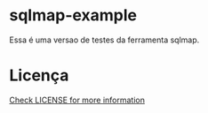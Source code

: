 # sqlmap-example

Essa é uma versao de testes da ferramenta sqlmap.

# Licença
<a href="LICENSE">Check LICENSE for more information</a>
